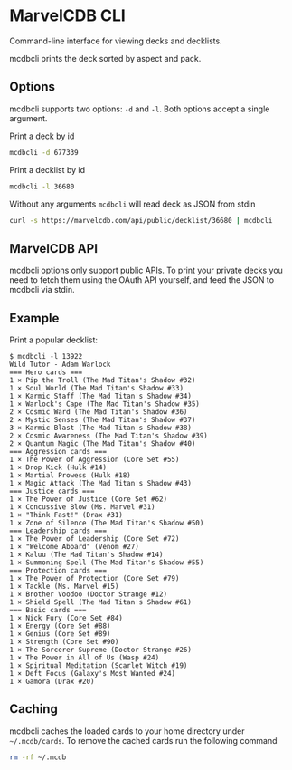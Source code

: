 # MarvelCDB CLI

Command-line interface for viewing decks and decklists.

mcdbcli prints the deck sorted by aspect and pack.

## Options

mcdbcli supports two options: `-d` and `-l`. Both options accept a single argument.

Print a deck by id

```sh
mcdbcli -d 677339
```

Print a decklist by id

```sh
mcdbcli -l 36680
```

Without any arguments `mcdbcli` will read deck as JSON from stdin

```sh
curl -s https://marvelcdb.com/api/public/decklist/36680 | mcdbcli
```

## MarvelCDB API

mcdbcli options only support public APIs. To print your private decks you need to fetch them
using the OAuth API yourself, and feed the JSON to mcdbcli via stdin.

## Example

Print a popular decklist:

```console
$ mcdbcli -l 13922
Wild Tutor - Adam Warlock
=== Hero cards ===
1 × Pip the Troll (The Mad Titan's Shadow #32)
1 × Soul World (The Mad Titan's Shadow #33)
1 × Karmic Staff (The Mad Titan's Shadow #34)
1 × Warlock's Cape (The Mad Titan's Shadow #35)
2 × Cosmic Ward (The Mad Titan's Shadow #36)
2 × Mystic Senses (The Mad Titan's Shadow #37)
3 × Karmic Blast (The Mad Titan's Shadow #38)
2 × Cosmic Awareness (The Mad Titan's Shadow #39)
2 × Quantum Magic (The Mad Titan's Shadow #40)
=== Aggression cards ===
1 × The Power of Aggression (Core Set #55)
1 × Drop Kick (Hulk #14)
1 × Martial Prowess (Hulk #18)
1 × Magic Attack (The Mad Titan's Shadow #43)
=== Justice cards ===
1 × The Power of Justice (Core Set #62)
1 × Concussive Blow (Ms. Marvel #31)
1 × "Think Fast!" (Drax #31)
1 × Zone of Silence (The Mad Titan's Shadow #50)
=== Leadership cards ===
1 × The Power of Leadership (Core Set #72)
1 × "Welcome Aboard" (Venom #27)
1 × Kaluu (The Mad Titan's Shadow #14)
1 × Summoning Spell (The Mad Titan's Shadow #55)
=== Protection cards ===
1 × The Power of Protection (Core Set #79)
1 × Tackle (Ms. Marvel #15)
1 × Brother Voodoo (Doctor Strange #12)
1 × Shield Spell (The Mad Titan's Shadow #61)
=== Basic cards ===
1 × Nick Fury (Core Set #84)
1 × Energy (Core Set #88)
1 × Genius (Core Set #89)
1 × Strength (Core Set #90)
1 × The Sorcerer Supreme (Doctor Strange #26)
1 × The Power in All of Us (Wasp #24)
1 × Spiritual Meditation (Scarlet Witch #19)
1 × Deft Focus (Galaxy's Most Wanted #24)
1 × Gamora (Drax #20)
```

## Caching

mcdbcli caches the loaded cards to your home directory under `~/.mcdb/cards`. To remove the cached cards run the following command

```sh
rm -rf ~/.mcdb
```
